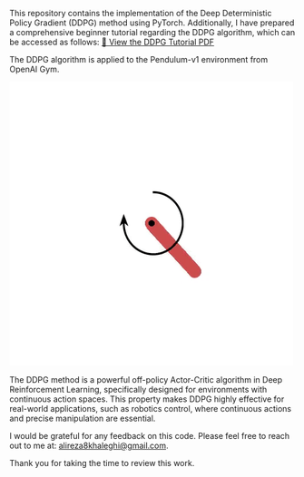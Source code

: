 This repository contains the implementation of the Deep Deterministic Policy Gradient (DDPG) method using PyTorch. 
Additionally, I have prepared a comprehensive beginner tutorial regarding the DDPG algorithm, which can be accessed 
as follows:
[📘 View the DDPG Tutorial PDF](./DDPG_Tutorial.pdf)

The DDPG algorithm is applied to the Pendulum-v1 environment from OpenAI Gym.

![Learned Dynamics](assets/learned_dynamics.gif)

The DDPG method is a powerful off-policy Actor-Critic algorithm in Deep Reinforcement Learning, specifically designed
for environments with continuous action spaces. This property makes DDPG highly effective for real-world applications, 
such as robotics control, where continuous actions and precise manipulation are essential.


I would be grateful for any feedback on this code. Please feel free to reach out to me at: alireza8khaleghi@gmail.com.

Thank you for taking the time to review this work.

